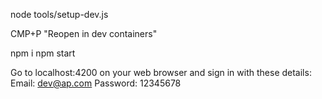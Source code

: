 node tools/setup-dev.js


CMP+P "Reopen in dev containers"

npm i
npm start


Go to localhost:4200 on your web browser and sign in with these details:
Email: dev@ap.com Password: 12345678